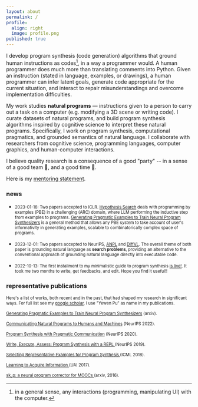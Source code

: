 ```yaml
---
layout: about
permalink: /
profile:
  align: right
  image: profile.png
published: true
---
```


I develop program synthesis (code generation) algorithms that ground human instructions as codes[^1], in a way a programmer would. A human programmer does much more than translating comments into Python. Given an instruction (stated in language, examples, or drawings), a human programmer can infer latent goals, generate code appropriate for the current situation, and interact to repair misunderstandings and overcome implementation difficulties.

My work studies **natural programs** — instructions given to a person to carry out a task on a computer (e.g. modifying a 3D scene or writing code). I curate datasets of natural programs, and build program synthesis algorithms inspired by cognitive science to interpret these natural programs. Specifically, I work on program synthesis, computational pragmatics, and grounded semantics of natural language. I collaborate with researchers from cognitive science, programming languages, computer graphics, and human-computer interactions.

I believe quality research is a consequence of a good "party" -- in a sense of a good team 👥, and a good time 🎉.
 <!-- I rely heavily on [my collaborators](/collaborators/) for their expertise, guidance, and encouragement.  -->
Here is my [mentoring statement](/mentoring-statement/).

[^1]: in a general sense, any interactions (programming, manipulating UI) with the computer.

### news

* <span style="font-size:0.8em;"> 2023-01-16: Two papers accepted to ICLR. [Hypothesis Search](https://arxiv.org/abs/2309.05660) deals with programming by examples (PBE) in a challenging (ARC) domain, where LLM performing the inductive step from examples to programs. [Generating Pragmatic Examples to Train Neural Program Synthesizers](https://arxiv.org/abs/2311.05740) is a general method that allows any PBE system to take account of user's informativity in generating examples, scalable to combinatorically complex space of programs. </span>

* <span style="font-size:0.8em;"> 2023-12-01: Two papers accepted to NeurIPS, [ANPL](https://arxiv.org/abs/2305.18498) and [DiffVL](https://neurips.cc/virtual/2023/poster/70947). The overall theme of both paper is grounding natural language as **search problems**, providing an alternative to the conventional approach of grounding natural language directly into executable code. </span>

* <span style="font-size:0.8em;"> 2022-10-13: The first installment to my minimalistic guide to program synthesis [is live!](https://evanthebouncy.github.io/program-synthesis-minimal/). It took me two months to write, get feedbacks, and edit. Hope you find it useful!! </span>

### representative publications

<span style="font-size:0.8em;"> Here's a list of works, both recent and in the past, that had shaped my research in significant ways. For full list see my [google scholar](https://scholar.google.com/citations?user=LJnNKXMAAAAJ&hl=en), I use "Yewen Pu" as name in my publications. </span>

<span style="font-size:0.8em;"> [Generating Pragmatic Examples to Train Neural Program Synthesizers](https://arxiv.org/abs/2311.05740) (arxiv). </span>

<span style="font-size:0.8em;"> [Communicating Natural Programs to Humans and Machines](https://arxiv.org/abs/2106.07824) (NeurIPS 2022). </span>

<span style="font-size:0.8em;">  [Program Synthesis with Pragmatic Communication](https://arxiv.org/abs/2007.05060) (NeurIPS 2020). </span>

<span style="font-size:0.8em;">  [Write, Execute, Assess: Program Synthesis with a REPL
](https://arxiv.org/abs/1906.04604) (NeurIPS 2019). </span>

<span style="font-size:0.8em;">  [Selecting Representative Examples for Program Synthesis
](https://arxiv.org/abs/1711.03243) (ICML 2018). </span>

<span style="font-size:0.8em;">  [Learning to Acquire Information
](https://arxiv.org/abs/1704.06131) (UAI 2017). </span>

<span style="font-size:0.8em;">  [sk_p: a neural program corrector for MOOCs
](https://arxiv.org/abs/1607.02902) (arxiv, 2016). </span>
